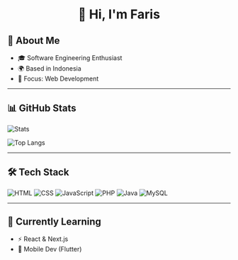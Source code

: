 <h1 align="center">
👋 Hi, I'm Faris  
</h1>

## 🚀 About Me  
- 🎓 Software Engineering Enthusiast  
- 🌍 Based in Indonesia  
- 🎯 Focus: Web Development 

---

## 📊 GitHub Stats
![Stats](https://github-readme-stats.vercel.app/api?username=muhamadfarissss&show_icons=true&theme=radical&hide_border=true)  

![Top Langs](https://github-readme-stats.vercel.app/api/top-langs/?username=muhamadfarissss&layout=compact&theme=radical&hide_border=true)

---

## 🛠️ Tech Stack
![HTML](https://img.shields.io/badge/-HTML5-E34F26?logo=html5&logoColor=white&style=for-the-badge)
![CSS](https://img.shields.io/badge/-CSS3-1572B6?logo=css3&logoColor=white&style=for-the-badge)
![JavaScript](https://img.shields.io/badge/-JavaScript-F7DF1E?logo=javascript&logoColor=black&style=for-the-badge)
![PHP](https://img.shields.io/badge/-PHP-777BB4?logo=php&logoColor=white&style=for-the-badge)
![Java](https://img.shields.io/badge/-Java-007396?logo=java&logoColor=white&style=for-the-badge)
![MySQL](https://img.shields.io/badge/-MySQL-4479A1?logo=mysql&logoColor=white&style=for-the-badge)

---

## 🌱 Currently Learning
- ⚡ React & Next.js  
- 📱 Mobile Dev (Flutter)    


